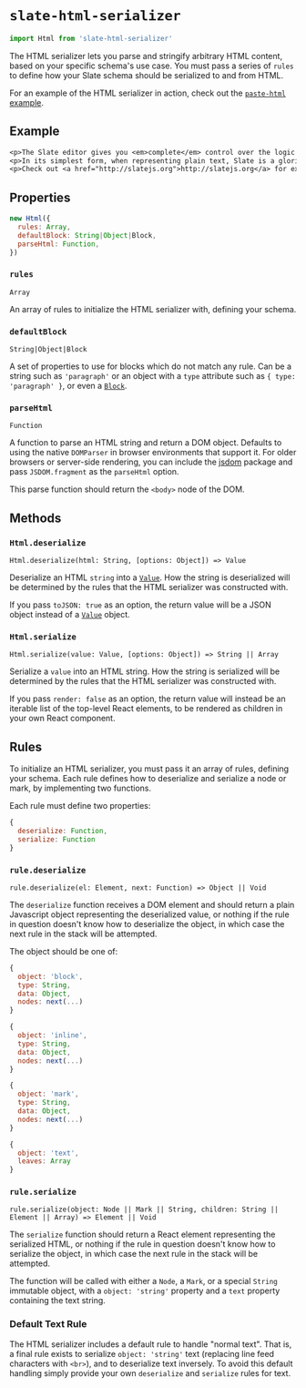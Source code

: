 
# `slate-html-serializer`

```js
import Html from 'slate-html-serializer'
```

The HTML serializer lets you parse and stringify arbitrary HTML content, based on your specific schema's use case. You must pass a series of `rules` to define how your Slate schema should be serialized to and from HTML.

For an example of the HTML serializer in action, check out the [`paste-html` example](../../../examples/paste-html).


## Example

```txt
<p>The Slate editor gives you <em>complete</em> control over the logic you can add.</p>
<p>In its simplest form, when representing plain text, Slate is a glorified <code>&laquo;textarea&raquo;</code>. But you can augment it to be much more than that.</p>
<p>Check out <a href="http://slatejs.org">http://slatejs.org</a> for examples!</p>
```


## Properties

```js
new Html({
  rules: Array,
  defaultBlock: String|Object|Block,
  parseHtml: Function,
})
```

### `rules`
`Array`

An array of rules to initialize the HTML serializer with, defining your schema.

### `defaultBlock`
`String|Object|Block`

A set of properties to use for blocks which do not match any rule. Can be a string such as `'paragraph'` or an object with a `type` attribute such as `{ type: 'paragraph' }`, or even a [`Block`](../slate/block.md).

### `parseHtml`
`Function`

A function to parse an HTML string and return a DOM object. Defaults to using the native `DOMParser` in browser environments that support it. For older browsers or server-side rendering, you can include the [jsdom](https://www.npmjs.com/package/jsdom) package and pass `JSDOM.fragment` as the `parseHtml` option.

This parse function should return the `<body>` node of the DOM.

## Methods

### `Html.deserialize`
`Html.deserialize(html: String, [options: Object]) => Value`

Deserialize an HTML `string` into a [`Value`](../slate/value.md). How the string is deserialized will be determined by the rules that the HTML serializer was constructed with.

If you pass `toJSON: true` as an option, the return value will be a JSON object instead of a [`Value`](../slate/value.md) object.

### `Html.serialize`
`Html.serialize(value: Value, [options: Object]) => String || Array`

Serialize a `value` into an HTML string. How the string is serialized will be determined by the rules that the HTML serializer was constructed with.

If you pass `render: false` as an option, the return value will instead be an iterable list of the top-level React elements, to be rendered as children in your own React component.


## Rules

To initialize an HTML serializer, you must pass it an array of rules, defining your schema. Each rule defines how to deserialize and serialize a node or mark, by implementing two functions.

Each rule must define two properties:

```js
{
  deserialize: Function,
  serialize: Function
}
```


### `rule.deserialize`
`rule.deserialize(el: Element, next: Function) => Object || Void`

The `deserialize` function receives a DOM element and should return a plain Javascript object representing the deserialized value, or nothing if the rule in question doesn't know how to deserialize the object, in which case the next rule in the stack will be attempted.

The object should be one of:

```js
{
  object: 'block',
  type: String,
  data: Object,
  nodes: next(...)
}

{
  object: 'inline',
  type: String,
  data: Object,
  nodes: next(...)
}

{
  object: 'mark',
  type: String,
  data: Object,
  nodes: next(...)
}

{
  object: 'text',
  leaves: Array
}
```


### `rule.serialize`
`rule.serialize(object: Node || Mark || String, children: String || Element || Array) => Element || Void`

The `serialize` function should return a React element representing the serialized HTML, or nothing if the rule in question doesn't know how to serialize the object, in which case the next rule in the stack will be attempted.

The function will be called with either a `Node`, a `Mark`, or a special `String` immutable object, with a `object: 'string'` property and a `text` property containing the text string.

### Default Text Rule

The HTML serializer includes a default rule to handle "normal text". That is, a final rule exists to serialize `object: 'string'` text (replacing line feed characters with `<br>`), and to deserialize text inversely. To avoid this default handling simply provide your own `deserialize` and `serialize` rules for text.
